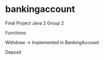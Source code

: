 # bankingaccount
Final Project Java 2 Group 2

Functions:

Withdraw -> Implemented in BankingAccount

Deposit


